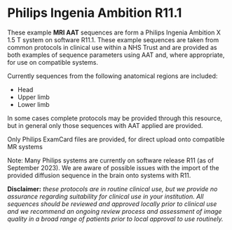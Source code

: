# Philips Ingenia Ambition R11.1

These example **MRI AAT** sequences are form a Philips Ingenia Ambition X 1.5 T system on software R11.1. These example sequences are taken from common protocols in clinical use within a NHS Trust and are provided as both examples of sequence parameters using AAT and, where appropriate, for use on compatible systems.

Currently sequences from the following anatomical regions are included:
- Head
- Upper limb
- Lower limb

In some cases complete protocols may be provided through this resource, but in general only those sequences with AAT applied are provided.  

Only Philips ExamCard files are provided, for direct upload onto compatible MR systems

Note: Many Philips systems are currently on software release R11 (as of September 2023). We are aware of possible issues with the import of the provided diffusion sequence in the brain onto systems with R11.   

**Disclaimer:** *these protocols are in routine clinical use, but we provide no assurance regarding suitability for clinical use in your institution. All sequences should be reviewed and approved locally prior to clinical use and we recommend an ongoing review process and assessment of image quality in a broad range of patients prior to local approval to use routinely.*